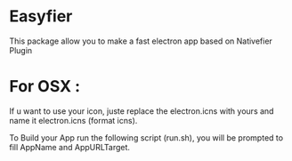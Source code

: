 # Easyfier
This package allow you to make a fast electron app based on Nativefier Plugin 

# For OSX :

If u want to use your icon, juste replace the electron.icns with yours and name it electron.icns (format icns).

To Build your App run the following script (run.sh), you will be prompted to fill AppName and AppURLTarget.